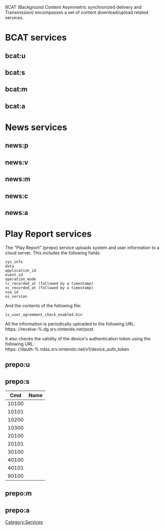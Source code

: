 BCAT (Background Content Asymmetric synchronized delivery and
Transmission) encompasses a set of content download/upload related
services.

# BCAT services

## bcat:u

## bcat:s

## bcat:m

## bcat:a

# News services

## news:p

## news:v

## news:m

## news:c

## news:a

# Play Report services

The "Play Report" (prepo) service uploads system and user information to
a cloud server. This includes the following fields:

`sys_info`  
`data`  
`application_id`  
`event_id`  
`operation_mode`  
`lc_recorded_at (followed by a timestamp)`  
`nc_recorded_at (followed by a timestamp)`  
`nsa_id`  
`os_version`

And the contents of the following file:

`is_user_agreement_check_enabled.bin`

All the information is periodically uploaded to the following URL:  
https: //receive-%.dg.srv.nintendo.net/post

It also checks the validity of the device's authentication token using
the following URL:  
https: //dauth-%.ndas.srv.nintendo.net/v1/device\_auth\_token

## prepo:u

## prepo:s

| Cmd   | Name |
| ----- | ---- |
| 10100 |      |
| 10101 |      |
| 10200 |      |
| 10300 |      |
| 20100 |      |
| 20101 |      |
| 30100 |      |
| 40100 |      |
| 40101 |      |
| 90100 |      |

## prepo:m

## prepo:a

[Category:Services](Category:Services "wikilink")
